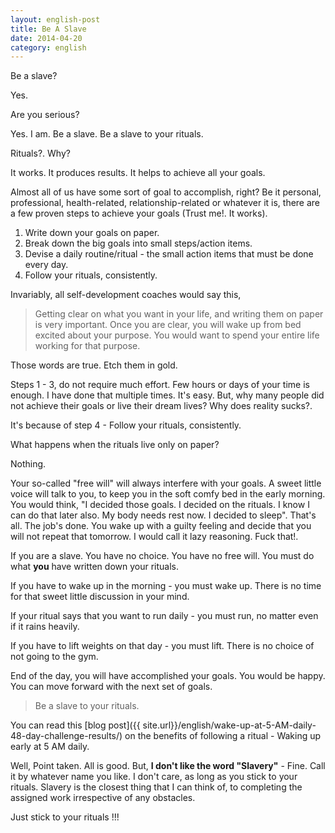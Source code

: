 ```yaml
---
layout: english-post
title: Be A Slave
date: 2014-04-20
category: english
---
```


Be a slave?

Yes.

Are you serious?

Yes. I am. Be a slave. Be a slave to your rituals.

Rituals?. Why?

It works. It produces results. It helps to achieve all your goals.

Almost all of us have some sort of goal to accomplish, right? Be it personal, professional, health-related, relationship-related or whatever it is, there are a few proven steps to achieve your goals (Trust me!. It works).

1. Write down your goals on paper.
2. Break down the big goals into small steps/action items.
3. Devise a daily routine/ritual - the small action items that must be done every day.
4. Follow your rituals, consistently.

Invariably, all self-development coaches would say this,

> Getting clear on what you want in your life, and writing them on paper is very important. Once you are clear, you will wake up from bed excited about your purpose. You would want to spend your entire life working for that purpose.

Those words are true. Etch them in gold.

Steps 1 - 3, do not require much effort. Few hours or days of your time is enough. I have done that multiple times. It's easy. But, why many people did not achieve their goals or live their dream lives? Why does reality sucks?.

It's because of step 4 - Follow your rituals, consistently.

What happens when the rituals live only on paper?

Nothing.

Your so-called "free will" will always interfere with your goals. A sweet little voice will talk to you, to keep you in the soft comfy bed in the early morning. You would think, "I decided those goals. I decided on the rituals. I know I can do that later also. My body needs rest now. I decided to sleep". That's all. The job's done. You wake up with a guilty feeling and decide that you will not repeat that tomorrow. I would call it lazy reasoning. Fuck that!.

If you are a slave. You have no choice. You have no free will. You must do what **you** have written down your rituals.

If you have to wake up in the morning - you must wake up. There is no time for that sweet little discussion in your mind.

If your ritual says that you want to run daily - you must run, no matter even if it rains heavily.

If you have to lift weights on that day - you must lift. There is no choice of not going to the gym.

End of the day, you will have accomplished your goals. You would be happy. You can move forward with the next set of goals.

> Be a slave to your rituals.

You can read this [blog post]({{ site.url}}/english/wake-up-at-5-AM-daily-48-day-challenge-results/) on the benefits of following a ritual - Waking up early at 5 AM daily.

Well, Point taken. All is good. But, **I don't like the word "Slavery"** - Fine. Call it by whatever name you like. I don't care, as long as you stick to your rituals. Slavery is the closest thing that I can think of, to completing the assigned work irrespective of any obstacles.

Just stick to your rituals !!!
